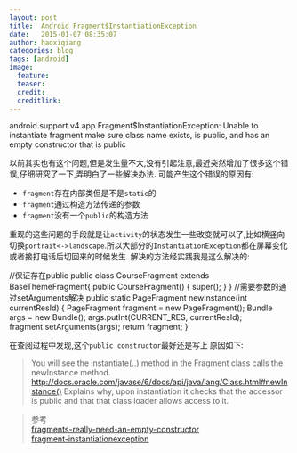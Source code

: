 ```yaml
---
layout: post
title:  Android Fragment$InstantiationException
date:   2015-01-07 08:35:07
author: haoxiqiang
categories: blog
tags: [android]
image:
  feature:
  teaser:
  credit:
  creditlink:
---
```


android.support.v4.app.Fragment$InstantiationException: Unable to instantiate fragment 
make sure class name exists, is public, and has an empty constructor that is public

以前其实也有这个问题,但是发生量不大,没有引起注意,最近突然增加了很多这个错误,仔细研究了一下,弄明白了一些解决办法.
可能产生这个错误的原因有:

* `fragment`存在内部类但是不是`static`的
* `fragment`通过构造方法传递的参数
* `fragment`没有一个`public`的构造方法
<!-- more -->
重现的这些问题的手段就是让`activity`的状态发生一些改变就可以了,比如横竖向切换`portrait<->landscape`.所以大部分的`InstantiationException`都在屏幕变化或者接打电话后切回来的时候发生.
解决的方法经实践我是这么解决的:

//保证存在public
public class CourseFragment extends BaseThemeFragment{
    public CourseFragment() {
        super();
    }
}
//需要参数的通过setArguments解决
public static PageFragment newInstance(int currentResId) {
    PageFragment fragment = new PageFragment();
    Bundle args = new Bundle();
    args.putInt(CURRENT_RES, currentResId);
    fragment.setArguments(args);
    return fragment;
}


在查阅过程中发现,这个`public constructor`最好还是写上
原因如下:

>You will see the instantiate(..) method in the Fragment class calls the newInstance method. http://docs.oracle.com/javase/6/docs/api/java/lang/Class.html#newInstance() Explains why, upon instantiation it checks that the accessor is public and that that class loader allows access to it.


>参考<br />
[fragments-really-need-an-empty-constructor](http://stackoverflow.com/questions/10450348/do-fragments-really-need-an-empty-constructor)<br />
[fragment-instantiationexception](http://stackoverflow.com/questions/16062923/fragment-instantiationexception-no-empty-constructor-google-maps-v2/16064418#16064418)